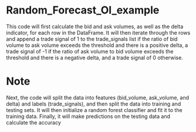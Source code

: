 # Random_Forecast_OI_example

This code will first calculate the bid and ask volumes, as well as the delta indicator, for each row in the DataFrame. It will then iterate through the rows and append a trade signal of 1 to the trade_signals list if the ratio of bid volume to ask volume exceeds the threshold and there is a positive delta, a trade signal of -1 if the ratio of ask volume to bid volume exceeds the threshold and there is a negative delta, and a trade signal of 0 otherwise.

# Note
Next, the code will split the data into features (bid_volume, ask_volume, and delta) and labels (trade_signals), and then split the data into training and testing sets. It will then initialize a random forest classifier and fit it to the training data. Finally, it will make predictions on the testing data and calculate the accuracy
